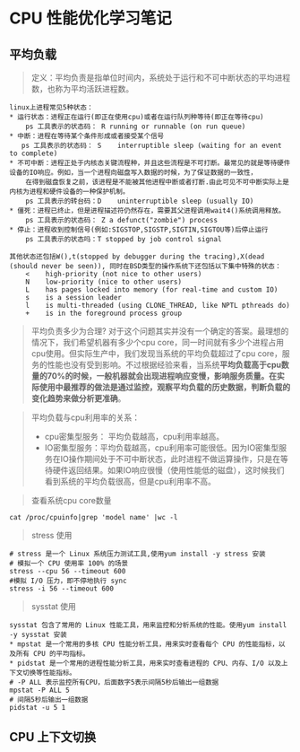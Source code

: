 # CPU 性能优化学习笔记

## 平均负载

> 定义：平均负责是指单位时间内，系统处于运行和不可中断状态的平均进程数，也称为平均活跃进程数。

```
linux上进程常见5种状态：
* 运行状态：进程正在运行(即正在使用cpu)或者在运行队列种等待(即正在等待cpu)
    ps 工具表示的状态码： R running or runnable (on run queue)
* 中断：进程在等待某个条件形成或者接受某个信号
   ps 工具表示的状态码： S    interruptible sleep (waiting for an event to complete)
* 不可中断：进程正处于内核态关键流程种，并且这些流程是不可打断。最常见的就是等待硬件设备的IO响应。例如，当一个进程向磁盘写入数据的时候，为了保证数据的一致性，
    在得到磁盘恢复之前，该进程是不能被其他进程中断或者打断.由此可见不可中断实际上是内核为进程和硬件设备的一种保护机制。
    ps 工具表示的转台码：D    uninterruptible sleep (usually IO)
* 僵死：进程已终止，但是进程描述符仍然存在，需要其父进程调用wait4()系统调用释放。
    ps 工具表示的状态码： Z a defunct("zombie") process
* 停止：进程收到控制信号(例如:SIGSTOP,SIGSTP,SIGTIN,SIGTOU等)后停止运行
    ps 工具表示的状态吗：T stopped by job control signal  

其他状态还包括W(),t(stopped by debugger during the tracing),X(dead (should never be seen)), 同时在BSD类型的操作系统下还包括以下集中特殊的状态：
    <    high-priority (not nice to other users)
    N    low-priority (nice to other users)
    L    has pages locked into memory (for real-time and custom IO)
    s    is a session leader
    l    is multi-threaded (using CLONE_THREAD, like NPTL pthreads do)
    +    is in the foreground process group
```

> 平均负责多少为合理?
> 对于这个问题其实并没有一个确定的答案。最理想的情况下，我们希望机器有多少个cpu core，同一时间就有多少个进程占用cpu使用。但实际生产中，我们发现当系统的平均负载超过了cpu core，服务的性能也没有受到影响。不过根据经验来看，当系统**平均负载高于cpu数量的70%**的时候，一般机器就会出现进程响应变慢，影响服务质量。在实际使用中最推荐的做法是**通过监控，观察平均负载的历史数据，判断负载的变化趋势来做分析更准确**。


> 平均负载与cpu利用率的关系：
> * cpu密集型服务： 平均负载越高，cpu利用率越高。
> * IO密集型服务：平均负载越高，cpu利用率可能很低。因为IO密集型服务在IO操作期间处于不可中断状态，此时进程不做运算操作，只是在等待硬件返回结果。如果IO响应很慢（使用性能低的磁盘），这时候我们看到系统的平均负载很高，但是cpu利用率不高。


> 查看系统cpu core数量
```
cat /proc/cpuinfo|grep 'model name' |wc -l
```

> stress 使用
```
# stress 是一个 Linux 系统压力测试工具,使用yum install -y stress 安装
# 模拟一个 CPU 使用率 100% 的场景
stress --cpu 56 --timeout 600
#模拟 I/O 压力，即不停地执行 sync
stress -i 56 --timeout 600
```

> sysstat 使用
```
sysstat 包含了常用的 Linux 性能工具，用来监控和分析系统的性能。使用yum install -y sysstat 安装
* mpstat 是一个常用的多核 CPU 性能分析工具，用来实时查看每个 CPU 的性能指标，以及所有 CPU 的平均指标。
* pidstat 是一个常用的进程性能分析工具，用来实时查看进程的 CPU、内存、I/O 以及上下文切换等性能指标。
# -P ALL 表示监控所有CPU，后面数字5表示间隔5秒后输出一组数据
mpstat -P ALL 5
# 间隔5秒后输出一组数据
pidstat -u 5 1
```

## CPU 上下文切换
